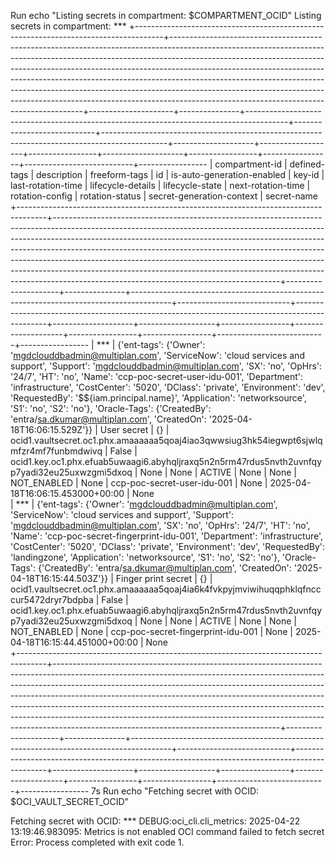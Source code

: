 Run echo "Listing secrets in compartment: $COMPARTMENT_OCID"
Listing secrets in compartment: ***
+-------------------------------------------------------------------------------------+--------------------------------------------------------------------------------------------------------------------------------------------------------------------------------------------------------------------------------------------------------------------------------------------------------------------------------------------------------------------------------------------------------------------------------------------------------------------------------------------------------------------------------------------+---------------------+---------------+----------------------------------------------------------------------------------------+----------------------------+----------------------------------------------------------------------------------------------+--------------------+-------------------+-----------------+--------------------+-----------------+-----------------+---------------------------+-----------------
| compartment-id                                                                      | defined-tags                                                                                                                                                                                                                                                                                                                                                                                                                                                                                                                               | description         | freeform-tags | id                                                                                     | is-auto-generation-enabled | key-id                                                                                       | last-rotation-time | lifecycle-details | lifecycle-state | next-rotation-time | rotation-config | rotation-status | secret-generation-context | secret-name     
+-------------------------------------------------------------------------------------+--------------------------------------------------------------------------------------------------------------------------------------------------------------------------------------------------------------------------------------------------------------------------------------------------------------------------------------------------------------------------------------------------------------------------------------------------------------------------------------------------------------------------------------------+---------------------+---------------+----------------------------------------------------------------------------------------+----------------------------+----------------------------------------------------------------------------------------------+--------------------+-------------------+-----------------+--------------------+-----------------+-----------------+---------------------------+-----------------
| *** | {'ent-tags': {'Owner': 'mgdclouddbadmin@multiplan.com', 'ServiceNow': 'cloud services and support', 'Support': 'mgdclouddbadmin@multiplan.com', 'SX': 'no', 'OpHrs': '24/7', 'HT': 'no', 'Name': 'ccp-poc-secret-user-idu-001', 'Department': 'infrastructure', 'CostCenter': '5020', 'DClass': 'private', 'Environment': 'dev', 'RequestedBy': '$${iam.principal.name}', 'Application': 'networksource', 'S1': 'no', 'S2': 'no'}, 'Oracle-Tags': {'CreatedBy': 'entra/sa.dkumar@multiplan.com', 'CreatedOn': '2025-04-18T16:06:15.529Z'}} | User secret         | {}            | ocid1.vaultsecret.oc1.phx.amaaaaaa5qoaj4iao3qwwsiug3hk54iegwpt6sjwlqmfzr4mf7funbmdwivq | False                      | ocid1.key.oc1.phx.efuab5uwaagi6.abyhqljraxq5n2n5rm47rdus5nvth2uvnfqyp7yadi32eu25uxwzgmi5dxoq | None               | None              | ACTIVE          | None               | None            | NOT_ENABLED     | None                      | ccp-poc-secret-user-idu-001        | None        | 2025-04-18T16:06:15.453000+00:00 | None      
| *** | {'ent-tags': {'Owner': 'mgdclouddbadmin@multiplan.com', 'ServiceNow': 'cloud services and support', 'Support': 'mgdclouddbadmin@multiplan.com', 'SX': 'no', 'OpHrs': '24/7', 'HT': 'no', 'Name': 'ccp-poc-secret-fingerprint-idu-001', 'Department': 'infrastructure', 'CostCenter': '5020', 'DClass': 'private', 'Environment': 'dev', 'RequestedBy': 'landingzone', 'Application': 'networksource', 'S1': 'no', 'S2': 'no'}, 'Oracle-Tags': {'CreatedBy': 'entra/sa.dkumar@multiplan.com', 'CreatedOn': '2025-04-18T16:15:44.503Z'}}     | Finger print secret | {}            | ocid1.vaultsecret.oc1.phx.amaaaaaa5qoaj4ia6k4fvkpyjmviwihuqqphklqfncccur5472dryr7bdpba | False                      | ocid1.key.oc1.phx.efuab5uwaagi6.abyhqljraxq5n2n5rm47rdus5nvth2uvnfqyp7yadi32eu25uxwzgmi5dxoq | None               | None              | ACTIVE          | None               | None            | NOT_ENABLED     | None                      | ccp-poc-secret-fingerprint-idu-001 | None        | 2025-04-18T16:15:44.451000+00:00 | None      
+-------------------------------------------------------------------------------------+--------------------------------------------------------------------------------------------------------------------------------------------------------------------------------------------------------------------------------------------------------------------------------------------------------------------------------------------------------------------------------------------------------------------------------------------------------------------------------------------------------------------------------------------+---------------------+---------------+----------------------------------------------------------------------------------------+----------------------------+----------------------------------------------------------------------------------------------+--------------------+-------------------+-----------------+--------------------+-----------------+-----------------+---------------------------+-----------------
7s
Run echo "Fetching secret with OCID: $OCI_VAULT_SECRET_OCID"
  
Fetching secret with OCID: ***
DEBUG:oci_cli.cli_metrics: 2025-04-22 13:19:46.983095: Metrics is not enabled
OCI command failed to fetch secret
Error: Process completed with exit code 1.
